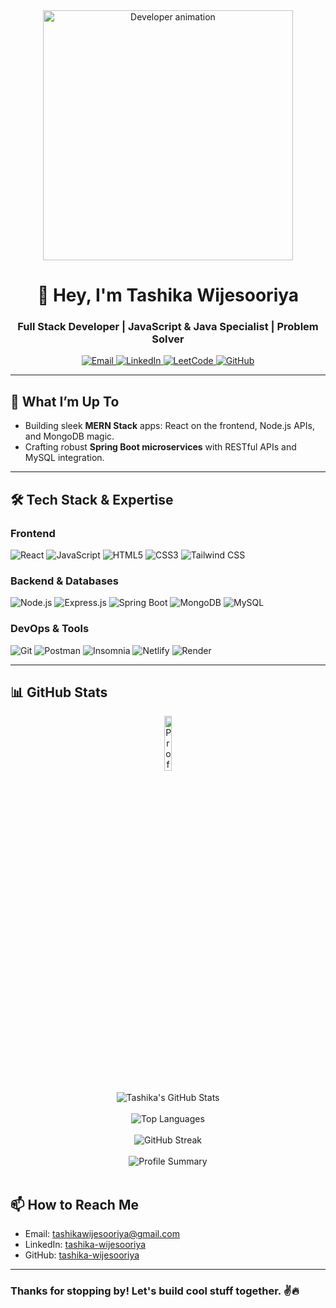 <div align="center">

 <img src="https://media.giphy.com/media/qgQUggAC3Pfv687qPC/giphy.gif" width="400px" alt="Developer animation" />


  <h1>👋 Hey, I'm <b>Tashika Wijesooriya</b></h1>
  <h3>Full Stack Developer | JavaScript & Java Specialist | Problem Solver</h3>
  
  <p>
    <a href="mailto:tashikawijesooriya@gmail.com" target="_blank" rel="noopener noreferrer">
      <img src="https://img.shields.io/badge/Gmail-D14836?style=for-the-badge&logo=gmail&logoColor=white" alt="Email" />
    </a>
    <a href="https://linkedin.com/in/tashika-wijesooriya" target="_blank" rel="noopener noreferrer">
      <img src="https://img.shields.io/badge/LinkedIn-0077B5?style=for-the-badge&logo=linkedin&logoColor=white" alt="LinkedIn" />
    </a>
    <a href="https://leetcode.com/tashika-wijesooriya" target="_blank" rel="noopener noreferrer">
      <img src="https://img.shields.io/badge/-LeetCode-FFA116?style=for-the-badge&logo=LeetCode&logoColor=black" alt="LeetCode" />
    </a>
    <a href="https://github.com/tashika-wijesooriya" target="_blank" rel="noopener noreferrer">
      <img src="https://img.shields.io/badge/GitHub-100000?style=for-the-badge&logo=github&logoColor=white" alt="GitHub" />
    </a>
  </p>

</div>

---

## 🚀 What I’m Up To

- Building sleek **MERN Stack** apps: React on the frontend, Node.js APIs, and MongoDB magic.
- Crafting robust **Spring Boot microservices** with RESTful APIs and MySQL integration.
---

## 🛠️ Tech Stack & Expertise

### Frontend
<p>
  <img src="https://img.shields.io/badge/React-20232A?style=flat&logo=react&logoColor=61DAFB" alt="React" />
  <img src="https://img.shields.io/badge/JavaScript-F7DF1E?style=flat&logo=javascript&logoColor=black" alt="JavaScript" />
  <img src="https://img.shields.io/badge/HTML5-E34F26?style=flat&logo=html5&logoColor=white" alt="HTML5" />
  <img src="https://img.shields.io/badge/CSS3-1572B6?style=flat&logo=css3&logoColor=white" alt="CSS3" />
  <img src="https://img.shields.io/badge/Tailwind_CSS-38B2AC?style=flat&logo=tailwind-css&logoColor=white" alt="Tailwind CSS" />
</p>

### Backend & Databases
<p>
  <img src="https://img.shields.io/badge/Node.js-339933?style=flat&logo=nodedotjs&logoColor=white" alt="Node.js" />
  <img src="https://img.shields.io/badge/Express.js-000000?style=flat&logo=express&logoColor=white" alt="Express.js" />
  <img src="https://img.shields.io/badge/Spring_Boot-6DB33F?style=flat&logo=spring&logoColor=white" alt="Spring Boot" />
  <img src="https://img.shields.io/badge/MongoDB-4EA94B?style=flat&logo=mongodb&logoColor=white" alt="MongoDB" />
  <img src="https://img.shields.io/badge/MySQL-005C84?style=flat&logo=mysql&logoColor=white" alt="MySQL" />
</p>

### DevOps & Tools
<p>
  <img src="https://img.shields.io/badge/Git-F05032?style=flat&logo=git&logoColor=white" alt="Git" />
  <img src="https://img.shields.io/badge/Postman-FF6C37?style=flat&logo=postman&logoColor=white" alt="Postman" />
  <img src="https://img.shields.io/badge/Insomnia-4000BF?style=flat&logo=insomnia&logoColor=white" alt="Insomnia" />
  <img src="https://img.shields.io/badge/Netlify-00C7B7?style=flat&logo=netlify&logoColor=white" alt="Netlify" />
  <img src="https://img.shields.io/badge/Render-3ECF8E?style=flat&logo=render&logoColor=white" alt="Render" />
</p>

---

## 📊 GitHub Stats

<div align="center">

  
  <img src="https://komarev.com/ghpvc/?username=tashika-wijesooriya&style=flat-square&color=blue" alt="Profile Views" width="15%" style="vertical-align: middle;" />
   <br /> <br />
  <img src="https://github-readme-stats.vercel.app/api?username=tashika-wijesooriya&show_icons=true&theme=radical&count_private=true" alt="Tashika's GitHub Stats" />
  <br /> <br />
  <img src="https://github-readme-stats.vercel.app/api/top-langs/?username=tashika-wijesooriya&layout=compact&theme=radical" alt="Top Languages" />
  <br /> <br />
  <img src="https://github-readme-streak-stats.herokuapp.com/?user=tashika-wijesooriya&theme=radical" alt="GitHub Streak" />
  <br /> <br />
  <img src="https://github-profile-summary-cards.vercel.app/api/cards/profile-details?username=tashika-wijesooriya&theme=radical" alt="Profile Summary" />
  <br /> <br />
</div>


## 📫 How to Reach Me

- Email: tashikawijesooriya@gmail.com  
- LinkedIn: [tashika-wijesooriya](https://linkedin.com/in/tashika-wijesooriya)  
- GitHub: [tashika-wijesooriya](https://github.com/tashika-wijesooriya)  

---

### Thanks for stopping by! Let's build cool stuff together. ✌️🔥
